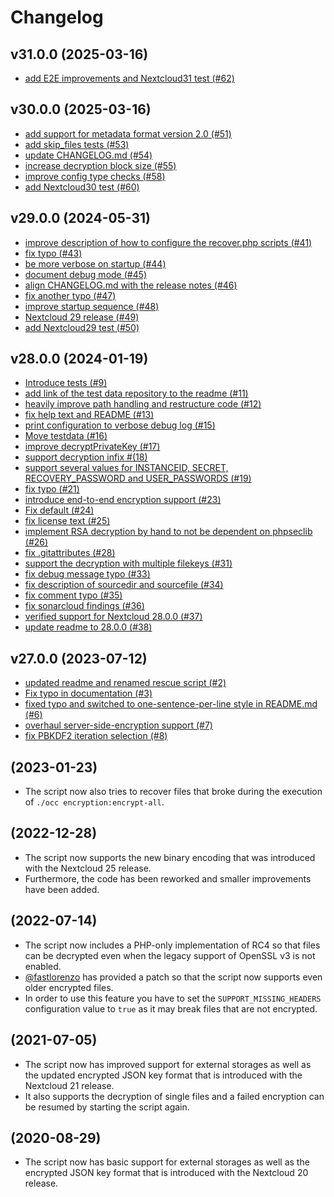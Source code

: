 # Changelog

## v31.0.0 (2025-03-16)

* [add E2E improvements and Nextcloud31 test (#62)](https://github.com/nextcloud/encryption-recovery-tools/pull/62)

## v30.0.0 (2025-03-16)

* [add support for metadata format version 2.0 (#51)](https://github.com/nextcloud/encryption-recovery-tools/pull/51)
* [add skip\_files tests (#53)](https://github.com/nextcloud/encryption-recovery-tools/pull/53)
* [update CHANGELOG.md (#54)](https://github.com/nextcloud/encryption-recovery-tools/pull/54)
* [increase decryption block size (#55)](https://github.com/nextcloud/encryption-recovery-tools/pull/55)
* [improve config type checks (#58)](https://github.com/nextcloud/encryption-recovery-tools/pull/58)
* [add Nextcloud30 test (#60)](https://github.com/nextcloud/encryption-recovery-tools/pull/60)

## v29.0.0 (2024-05-31)

* [improve description of how to configure the recover.php scripts (#41)](https://github.com/nextcloud/encryption-recovery-tools/pull/41)
* [fix typo (#43)](https://github.com/nextcloud/encryption-recovery-tools/pull/43)
* [be more verbose on startup (#44)](https://github.com/nextcloud/encryption-recovery-tools/pull/44)
* [document debug mode (#45)](https://github.com/nextcloud/encryption-recovery-tools/pull/45)
* [align CHANGELOG.md with the release notes (#46)](https://github.com/nextcloud/encryption-recovery-tools/pull/46)
* [fix another typo (#47)](https://github.com/nextcloud/encryption-recovery-tools/pull/47)
* [improve startup sequence (#48)](https://github.com/nextcloud/encryption-recovery-tools/pull/48)
* [Nextcloud 29 release (#49)](https://github.com/nextcloud/encryption-recovery-tools/pull/49)
* [add Nextcloud29 test (#50)](https://github.com/nextcloud/encryption-recovery-tools/pull/50)

## v28.0.0 (2024-01-19)

* [Introduce tests (#9)](https://github.com/nextcloud/encryption-recovery-tools/pull/9)
* [add link of the test data repository to the readme (#11)](https://github.com/nextcloud/encryption-recovery-tools/pull/11)
* [heavily improve path handling and restructure code (#12)](https://github.com/nextcloud/encryption-recovery-tools/pull/12)
* [fix help text and README (#13)](https://github.com/nextcloud/encryption-recovery-tools/pull/13)
* [print configuration to verbose debug log (#15)](https://github.com/nextcloud/encryption-recovery-tools/pull/15)
* [Move testdata (#16)](https://github.com/nextcloud/encryption-recovery-tools/pull/16)
* [improve decryptPrivateKey (#17)](https://github.com/nextcloud/encryption-recovery-tools/pull/17)
* [support decryption infix #(18)](https://github.com/nextcloud/encryption-recovery-tools/pull/18)
* [support several values for INSTANCEID, SECRET, RECOVERY_PASSWORD and USER_PASSWORDS (#19)](https://github.com/nextcloud/encryption-recovery-tools/pull/19)
* [fix typo (#21)](https://github.com/nextcloud/encryption-recovery-tools/pull/21)
* [introduce end-to-end encryption support (#23)](https://github.com/nextcloud/encryption-recovery-tools/pull/23)
* [Fix default (#24)](https://github.com/nextcloud/encryption-recovery-tools/pull/24)
* [fix license text (#25)](https://github.com/nextcloud/encryption-recovery-tools/pull/25)
* [implement RSA decryption by hand to not be dependent on phpseclib (#26)](https://github.com/nextcloud/encryption-recovery-tools/pull/26)
* [fix .gitattributes (#28)](https://github.com/nextcloud/encryption-recovery-tools/pull/28)
* [support the decryption with multiple filekeys (#31)](https://github.com/nextcloud/encryption-recovery-tools/pull/31)
* [fix debug message typo (#33)](https://github.com/nextcloud/encryption-recovery-tools/pull/33)
* [fix description of sourcedir and sourcefile (#34)](https://github.com/nextcloud/encryption-recovery-tools/pull/34)
* [fix comment typo (#35)](https://github.com/nextcloud/encryption-recovery-tools/pull/35)
* [fix sonarcloud findings (#36)](https://github.com/nextcloud/encryption-recovery-tools/pull/36)
* [verified support for Nextcloud 28.0.0 (#37)](https://github.com/nextcloud/encryption-recovery-tools/pull/37)
* [update readme to 28.0.0 (#38)](https://github.com/nextcloud/encryption-recovery-tools/pull/38)

## v27.0.0 (2023-07-12)

* [updated readme and renamed rescue script (#2)](https://github.com/nextcloud/encryption-recovery-tools/pull/2)
* [Fix typo in documentation (#3)](https://github.com/nextcloud/encryption-recovery-tools/pull/3)
* [fixed typo and switched to one-sentence-per-line style in README.md (#6)](https://github.com/nextcloud/encryption-recovery-tools/pull/6)
* [overhaul server-side-encryption support (#7)](https://github.com/nextcloud/encryption-recovery-tools/pull/7)
* [fix PBKDF2 iteration selection (#8)](https://github.com/nextcloud/encryption-recovery-tools/pull/8)

## (2023-01-23)

* The script now also tries to recover files that broke during the execution of `./occ encryption:encrypt-all`.

## (2022-12-28)

* The script now supports the new binary encoding that was introduced with the Nextcloud 25 release.
* Furthermore, the code has been reworked and smaller improvements have been added.

## (2022-07-14)

* The script now includes a PHP-only implementation of RC4 so that files can be decrypted even when the legacy support of OpenSSL v3 is not enabled.
* [@fastlorenzo](https://github.com/fastlorenzo) has provided a patch so that the script now supports even older encrypted files.
* In order to use this feature you have to set the `SUPPORT_MISSING_HEADERS` configuration value to `true` as it may break files that are not encrypted.

## (2021-07-05)

* The script now has improved support for external storages as well as the updated encrypted JSON key format that is introduced with the Nextcloud 21 release.
* It also supports the decryption of single files and a failed encryption can be resumed by starting the script again.

## (2020-08-29)

* The script now has basic support for external storages as well as the encrypted JSON key format that is introduced with the Nextcloud 20 release.
